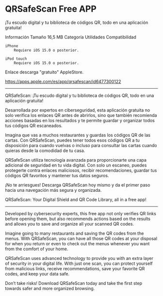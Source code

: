 # QRSafeScan Free APP
¡Tu escudo digital y tu biblioteca de códigos QR, todo en una aplicación gratuita!


Información
Tamaño
16,5 MB
Categoría
Utilidades 
Compatibilidad

    iPhone
        Requiere iOS 15.0 o posterior. 

    iPod touch
        Requiere iOS 15.0 o posterior. 

Enlace descarga "gratuito" AppleStore.
        
https://apps.apple.com/es/app/qrsafescan/id6477300122

-------------------------------
QRSafeScan: ¡Tu escudo digital y tu biblioteca de códigos QR, todo en una aplicación gratuita!

Desarrollada por expertos en ciberseguridad, esta aplicación gratuita no solo verifica los enlaces QR antes de abrirlos, sino que también recomienda acciones basadas en los resultados y te permite guardar y organizar todos tus códigos QR escaneados.

Imagina que vas a muchos restaurantes y guardas los códigos QR de las cartas. Con QRSafeScan, puedes tener todos esos códigos QR a tu disposición para cuando vuelvas o incluso para consultar las cartas cuando quieras desde la comodidad de tu casa.

QRSafeScan utiliza tecnología avanzada para proporcionarte una capa adicional de seguridad en tu vida digital. Con solo un escaneo, puedes protegerte contra enlaces maliciosos, recibir recomendaciones, guardar tus códigos QR favoritos y mantener tus datos seguros.

¡No te arriesgues! Descarga QRSafeScan hoy mismo y da el primer paso hacia una navegación más segura y organizada.


QRSafeScan: Your Digital Shield and QR Code Library, all in a free app!

-------------------------------

Developed by cybersecurity experts, this free app not only verifies QR links before opening them, but also recommends actions based on the results and allows you to save and organize all your scanned QR codes.

Imagine going to many restaurants and saving the QR codes from the menus. With QRSafeScan, you can have all those QR codes at your disposal for when you return or even to check out the menus whenever you want from the comfort of your home.

QRSafeScan uses advanced technology to provide you with an extra layer of security in your digital life. With just one scan, you can protect yourself from malicious links, receive recommendations, save your favorite QR codes, and keep your data safe.

Don’t take risks! Download QRSafeScan today and take the first step towards safer and more organized browsing.



